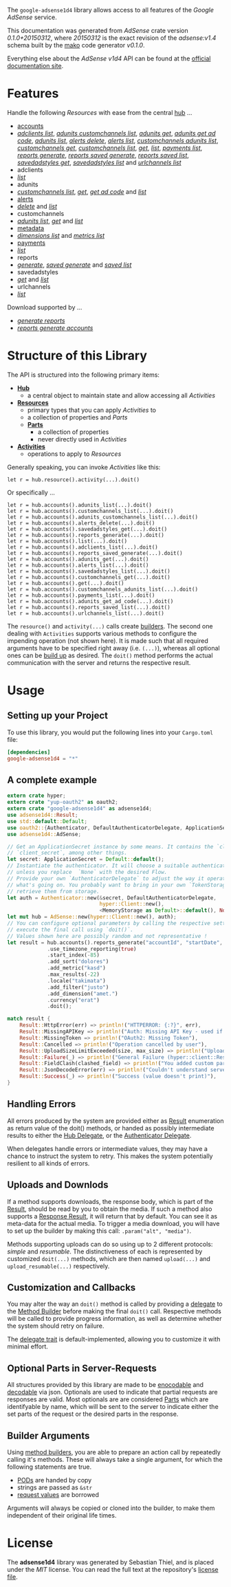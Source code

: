 <!---
DO NOT EDIT !
This file was generated automatically from 'src/mako/README.md.mako'
DO NOT EDIT !
-->
The `google-adsense1d4` library allows access to all features of the *Google AdSense* service.

This documentation was generated from *AdSense* crate version *0.1.0+20150312*, where *20150312* is the exact revision of the *adsense:v1.4* schema built by the [mako](http://www.makotemplates.org/) code generator *v0.1.0*.

Everything else about the *AdSense* *v1d4* API can be found at the
[official documentation site](https://developers.google.com/adsense/management/).
# Features

Handle the following *Resources* with ease from the central [hub](http://byron.github.io/google-apis-rs/google-adsense1d4/struct.AdSense.html) ... 

* [accounts](http://byron.github.io/google-apis-rs/google-adsense1d4/struct.Account.html)
 * [*adclients list*](http://byron.github.io/google-apis-rs/google-adsense1d4/struct.AccountAdclientListCall.html), [*adunits customchannels list*](http://byron.github.io/google-apis-rs/google-adsense1d4/struct.AccountAdunitCustomchannelListCall.html), [*adunits get*](http://byron.github.io/google-apis-rs/google-adsense1d4/struct.AccountAdunitGetCall.html), [*adunits get ad code*](http://byron.github.io/google-apis-rs/google-adsense1d4/struct.AccountAdunitGetAdCodeCall.html), [*adunits list*](http://byron.github.io/google-apis-rs/google-adsense1d4/struct.AccountAdunitListCall.html), [*alerts delete*](http://byron.github.io/google-apis-rs/google-adsense1d4/struct.AccountAlertDeleteCall.html), [*alerts list*](http://byron.github.io/google-apis-rs/google-adsense1d4/struct.AccountAlertListCall.html), [*customchannels adunits list*](http://byron.github.io/google-apis-rs/google-adsense1d4/struct.AccountCustomchannelAdunitListCall.html), [*customchannels get*](http://byron.github.io/google-apis-rs/google-adsense1d4/struct.AccountCustomchannelGetCall.html), [*customchannels list*](http://byron.github.io/google-apis-rs/google-adsense1d4/struct.AccountCustomchannelListCall.html), [*get*](http://byron.github.io/google-apis-rs/google-adsense1d4/struct.AccountGetCall.html), [*list*](http://byron.github.io/google-apis-rs/google-adsense1d4/struct.AccountListCall.html), [*payments list*](http://byron.github.io/google-apis-rs/google-adsense1d4/struct.AccountPaymentListCall.html), [*reports generate*](http://byron.github.io/google-apis-rs/google-adsense1d4/struct.AccountReportGenerateCall.html), [*reports saved generate*](http://byron.github.io/google-apis-rs/google-adsense1d4/struct.AccountReportSavedGenerateCall.html), [*reports saved list*](http://byron.github.io/google-apis-rs/google-adsense1d4/struct.AccountReportSavedListCall.html), [*savedadstyles get*](http://byron.github.io/google-apis-rs/google-adsense1d4/struct.AccountSavedadstyleGetCall.html), [*savedadstyles list*](http://byron.github.io/google-apis-rs/google-adsense1d4/struct.AccountSavedadstyleListCall.html) and [*urlchannels list*](http://byron.github.io/google-apis-rs/google-adsense1d4/struct.AccountUrlchannelListCall.html)
* adclients
 * [*list*](http://byron.github.io/google-apis-rs/google-adsense1d4/struct.AdclientListCall.html)
* adunits
 * [*customchannels list*](http://byron.github.io/google-apis-rs/google-adsense1d4/struct.AdunitCustomchannelListCall.html), [*get*](http://byron.github.io/google-apis-rs/google-adsense1d4/struct.AdunitGetCall.html), [*get ad code*](http://byron.github.io/google-apis-rs/google-adsense1d4/struct.AdunitGetAdCodeCall.html) and [*list*](http://byron.github.io/google-apis-rs/google-adsense1d4/struct.AdunitListCall.html)
* [alerts](http://byron.github.io/google-apis-rs/google-adsense1d4/struct.Alert.html)
 * [*delete*](http://byron.github.io/google-apis-rs/google-adsense1d4/struct.AlertDeleteCall.html) and [*list*](http://byron.github.io/google-apis-rs/google-adsense1d4/struct.AlertListCall.html)
* customchannels
 * [*adunits list*](http://byron.github.io/google-apis-rs/google-adsense1d4/struct.CustomchannelAdunitListCall.html), [*get*](http://byron.github.io/google-apis-rs/google-adsense1d4/struct.CustomchannelGetCall.html) and [*list*](http://byron.github.io/google-apis-rs/google-adsense1d4/struct.CustomchannelListCall.html)
* [metadata](http://byron.github.io/google-apis-rs/google-adsense1d4/struct.Metadata.html)
 * [*dimensions list*](http://byron.github.io/google-apis-rs/google-adsense1d4/struct.MetadataDimensionListCall.html) and [*metrics list*](http://byron.github.io/google-apis-rs/google-adsense1d4/struct.MetadataMetricListCall.html)
* [payments](http://byron.github.io/google-apis-rs/google-adsense1d4/struct.Payment.html)
 * [*list*](http://byron.github.io/google-apis-rs/google-adsense1d4/struct.PaymentListCall.html)
* reports
 * [*generate*](http://byron.github.io/google-apis-rs/google-adsense1d4/struct.ReportGenerateCall.html), [*saved generate*](http://byron.github.io/google-apis-rs/google-adsense1d4/struct.ReportSavedGenerateCall.html) and [*saved list*](http://byron.github.io/google-apis-rs/google-adsense1d4/struct.ReportSavedListCall.html)
* savedadstyles
 * [*get*](http://byron.github.io/google-apis-rs/google-adsense1d4/struct.SavedadstyleGetCall.html) and [*list*](http://byron.github.io/google-apis-rs/google-adsense1d4/struct.SavedadstyleListCall.html)
* urlchannels
 * [*list*](http://byron.github.io/google-apis-rs/google-adsense1d4/struct.UrlchannelListCall.html)


Download supported by ...

* [*generate reports*](http://byron.github.io/google-apis-rs/google-adsense1d4/struct.ReportGenerateCall.html)
* [*reports generate accounts*](http://byron.github.io/google-apis-rs/google-adsense1d4/struct.AccountReportGenerateCall.html)



# Structure of this Library

The API is structured into the following primary items:

* **[Hub](http://byron.github.io/google-apis-rs/google-adsense1d4/struct.AdSense.html)**
    * a central object to maintain state and allow accessing all *Activities*
* **[Resources](http://byron.github.io/google-apis-rs/google-adsense1d4/trait.Resource.html)**
    * primary types that you can apply *Activities* to
    * a collection of properties and *Parts*
    * **[Parts](http://byron.github.io/google-apis-rs/google-adsense1d4/trait.Part.html)**
        * a collection of properties
        * never directly used in *Activities*
* **[Activities](http://byron.github.io/google-apis-rs/google-adsense1d4/trait.CallBuilder.html)**
    * operations to apply to *Resources*

Generally speaking, you can invoke *Activities* like this:

```Rust,ignore
let r = hub.resource().activity(...).doit()
```

Or specifically ...

```ignore
let r = hub.accounts().adunits_list(...).doit()
let r = hub.accounts().customchannels_list(...).doit()
let r = hub.accounts().adunits_customchannels_list(...).doit()
let r = hub.accounts().alerts_delete(...).doit()
let r = hub.accounts().savedadstyles_get(...).doit()
let r = hub.accounts().reports_generate(...).doit()
let r = hub.accounts().list(...).doit()
let r = hub.accounts().adclients_list(...).doit()
let r = hub.accounts().reports_saved_generate(...).doit()
let r = hub.accounts().adunits_get(...).doit()
let r = hub.accounts().alerts_list(...).doit()
let r = hub.accounts().savedadstyles_list(...).doit()
let r = hub.accounts().customchannels_get(...).doit()
let r = hub.accounts().get(...).doit()
let r = hub.accounts().customchannels_adunits_list(...).doit()
let r = hub.accounts().payments_list(...).doit()
let r = hub.accounts().adunits_get_ad_code(...).doit()
let r = hub.accounts().reports_saved_list(...).doit()
let r = hub.accounts().urlchannels_list(...).doit()
```

The `resource()` and `activity(...)` calls create [builders][builder-pattern]. The second one dealing with `Activities` 
supports various methods to configure the impending operation (not shown here). It is made such that all required arguments have to be 
specified right away (i.e. `(...)`), whereas all optional ones can be [build up][builder-pattern] as desired.
The `doit()` method performs the actual communication with the server and returns the respective result.

# Usage

## Setting up your Project

To use this library, you would put the following lines into your `Cargo.toml` file:

```toml
[dependencies]
google-adsense1d4 = "*"
```

## A complete example

```Rust
extern crate hyper;
extern crate "yup-oauth2" as oauth2;
extern crate "google-adsense1d4" as adsense1d4;
use adsense1d4::Result;
use std::default::Default;
use oauth2::{Authenticator, DefaultAuthenticatorDelegate, ApplicationSecret, MemoryStorage};
use adsense1d4::AdSense;

// Get an ApplicationSecret instance by some means. It contains the `client_id` and 
// `client_secret`, among other things.
let secret: ApplicationSecret = Default::default();
// Instantiate the authenticator. It will choose a suitable authentication flow for you, 
// unless you replace  `None` with the desired Flow.
// Provide your own `AuthenticatorDelegate` to adjust the way it operates and get feedback about 
// what's going on. You probably want to bring in your own `TokenStorage` to persist tokens and
// retrieve them from storage.
let auth = Authenticator::new(&secret, DefaultAuthenticatorDelegate,
                              hyper::Client::new(),
                              <MemoryStorage as Default>::default(), None);
let mut hub = AdSense::new(hyper::Client::new(), auth);
// You can configure optional parameters by calling the respective setters at will, and
// execute the final call using `doit()`.
// Values shown here are possibly random and not representative !
let result = hub.accounts().reports_generate("accountId", "startDate", "endDate")
             .use_timezone_reporting(true)
             .start_index(-85)
             .add_sort("dolores")
             .add_metric("kasd")
             .max_results(-22)
             .locale("takimata")
             .add_filter("justo")
             .add_dimension("amet.")
             .currency("erat")
             .doit();

match result {
    Result::HttpError(err) => println!("HTTPERROR: {:?}", err),
    Result::MissingAPIKey => println!("Auth: Missing API Key - used if there are no scopes"),
    Result::MissingToken => println!("OAuth2: Missing Token"),
    Result::Cancelled => println!("Operation cancelled by user"),
    Result::UploadSizeLimitExceeded(size, max_size) => println!("Upload size too big: {} of {}", size, max_size),
    Result::Failure(_) => println!("General Failure (hyper::client::Response doesn't print)"),
    Result::FieldClash(clashed_field) => println!("You added custom parameter which is part of builder: {:?}", clashed_field),
    Result::JsonDecodeError(err) => println!("Couldn't understand server reply - maybe API needs update: {:?}", err),
    Result::Success(_) => println!("Success (value doesn't print)"),
}

```
## Handling Errors

All errors produced by the system are provided either as [Result](http://byron.github.io/google-apis-rs/google-adsense1d4/enum.Result.html) enumeration as return value of 
the doit() methods, or handed as possibly intermediate results to either the 
[Hub Delegate](http://byron.github.io/google-apis-rs/google-adsense1d4/trait.Delegate.html), or the [Authenticator Delegate](http://byron.github.io/google-apis-rs/google-adsense1d4/../yup-oauth2/trait.AuthenticatorDelegate.html).

When delegates handle errors or intermediate values, they may have a chance to instruct the system to retry. This 
makes the system potentially resilient to all kinds of errors.

## Uploads and Downlods
If a method supports downloads, the response body, which is part of the [Result](http://byron.github.io/google-apis-rs/google-adsense1d4/enum.Result.html), should be
read by you to obtain the media.
If such a method also supports a [Response Result](http://byron.github.io/google-apis-rs/google-adsense1d4/trait.ResponseResult.html), it will return that by default.
You can see it as meta-data for the actual media. To trigger a media download, you will have to set up the builder by making
this call: `.param("alt", "media")`.

Methods supporting uploads can do so using up to 2 different protocols: 
*simple* and *resumable*. The distinctiveness of each is represented by customized 
`doit(...)` methods, which are then named `upload(...)` and `upload_resumable(...)` respectively.

## Customization and Callbacks

You may alter the way an `doit()` method is called by providing a [delegate](http://byron.github.io/google-apis-rs/google-adsense1d4/trait.Delegate.html) to the 
[Method Builder](http://byron.github.io/google-apis-rs/google-adsense1d4/trait.CallBuilder.html) before making the final `doit()` call. 
Respective methods will be called to provide progress information, as well as determine whether the system should 
retry on failure.

The [delegate trait](http://byron.github.io/google-apis-rs/google-adsense1d4/trait.Delegate.html) is default-implemented, allowing you to customize it with minimal effort.

## Optional Parts in Server-Requests

All structures provided by this library are made to be [enocodable](http://byron.github.io/google-apis-rs/google-adsense1d4/trait.RequestValue.html) and 
[decodable](http://byron.github.io/google-apis-rs/google-adsense1d4/trait.ResponseResult.html) via json. Optionals are used to indicate that partial requests are responses are valid.
Most optionals are are considered [Parts](http://byron.github.io/google-apis-rs/google-adsense1d4/trait.Part.html) which are identifyable by name, which will be sent to 
the server to indicate either the set parts of the request or the desired parts in the response.

## Builder Arguments

Using [method builders](http://byron.github.io/google-apis-rs/google-adsense1d4/trait.CallBuilder.html), you are able to prepare an action call by repeatedly calling it's methods.
These will always take a single argument, for which the following statements are true.

* [PODs][wiki-pod] are handed by copy
* strings are passed as `&str`
* [request values](http://byron.github.io/google-apis-rs/google-adsense1d4/trait.RequestValue.html) are borrowed

Arguments will always be copied or cloned into the builder, to make them independent of their original life times.

[wiki-pod]: http://en.wikipedia.org/wiki/Plain_old_data_structure
[builder-pattern]: http://en.wikipedia.org/wiki/Builder_pattern
[google-go-api]: https://github.com/google/google-api-go-client

# License
The **adsense1d4** library was generated by Sebastian Thiel, and is placed 
under the *MIT* license.
You can read the full text at the repository's [license file][repo-license].

[repo-license]: https://github.com/Byron/google-apis-rs/LICENSE.md
